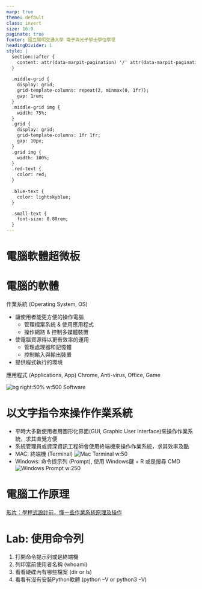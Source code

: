 ```yaml
---
marp: true
theme: default
class: invert
size: 16:9
paginate: true
footer: 國立陽明交通大學 電子與光子學士學位學程
headingDivider: 1
style: |
  section::after {
    content: attr(data-marpit-pagination) '/' attr(data-marpit-pagination-total);
  }
  
  .middle-grid {
    display: grid;
    grid-template-columns: repeat(2, minmax(0, 1fr));
    gap: 1rem;
  }
  .middle-grid img {
    width: 75%;
  }
  .grid {
    display: grid;
    grid-template-columns: 1fr 1fr;
    gap: 10px;
  }
  .grid img {
    width: 100%;
  }
  .red-text {
    color: red;
  }
  
  .blue-text {
    color: lightskyblue;  
  }

  .small-text {
    font-size: 0.80rem;
  }
---
```

# 電腦軟體超微板

# 電腦的軟體
<span class="blue-text">作業系統 (Operating System, OS) </span>
- 讓使用者能更方便的操作電腦
  - 管理檔案系統 & 使用應用程式
  - 操作網路 & 控制多媒體裝置
- 使電腦資源得以更有效率的運用
  - 管理處理器和記憶體
  - 控制輸入與輸出裝置
- 提供程式執行的環境

<span class="blue-text">應用程式 (Applications, App)</span>
Chrome, Anti-virus, Office, Game

![bg right:50% w:500 Software](https://blogger.googleusercontent.com/img/b/R29vZ2xl/AVvXsEic7E9gu3x3rcWjb_7hpj7pjc0ZXNFg-nyOXLdB7PfVhTeu_6V89k11HqRnnMPrC1Mt6n84CvxidZ1hyW-NF3pDWdAjCjAEmHg7cOb7BARw_HZRJYn0QEB2xd1opPXUq5i_J8ucnWJNk66j/s1600/0000.jpg)

# 以文字指令來操作作業系統
- 平時大多數使用者用圖形化界面(GUI, Graphic User Interface)來操作作業系統，求其直覺方便
- 系統管理員或資深資訊工程師會使用終端機來操作作業系統，求其效率及酷
- MAC: 終端機 (Terminal)
![Mac Terminal w:50](
https://upload.wikimedia.org/wikipedia/commons/thumb/b/b3/Terminalicon2.png/240px-Terminalicon2.png)
- Windows: 命令提示列 (Prompt), 使用 Windows鍵 + R 或是搜尋 CMD
![Windows Prompt w:250](https://i0.wp.com/image.walker-a.com/2021/10/dbox/dbox-02.jpg?w=1200&ssl=1)


# 電腦工作原理
[影片：學程式設計前，懂一些作業系統原理及操作](https://youtu.be/26EaLKPiskc?si=uUY8GJwegzzZEA6g)

# Lab: 使用命令列
1. 打開命令提示列或是終端機
2. 列印當前使用者名稱 (whoami)
3. 看看硬碟內有哪些檔案 (dir or ls)
4. 看看有沒有安裝Python軟體 (python –V or python3 –V)